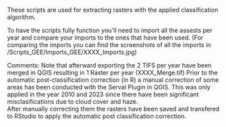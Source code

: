 These scripts are used for extracting rasters with the applied classification algorithm. 

To have the scripts fully function you'll need to import all the assests per year and compare your imports to the ones that have been used. (For comparing the imports you can find the screenshots of all the imports in /Scripts_GEE/Imports_GEE/XXXX_Imports.jpg)


Comments: 
Note that afterward exporting the 2 TIFS per year have been merged in QGIS resulting in 1 Raster per year (XXXX_Merge.tif) Prior to the automatic post-classification correction (in R) a manual correction of some areas has been conducted with the Serval Plugin in QGIS. This was only applied in the year 2010 and 2023 since there have been significant misclasifications due to cloud cover and haze.  
After manually correcting them the rasters have been saved and transfered to RStudio to apply the automatic post classification correction. 
